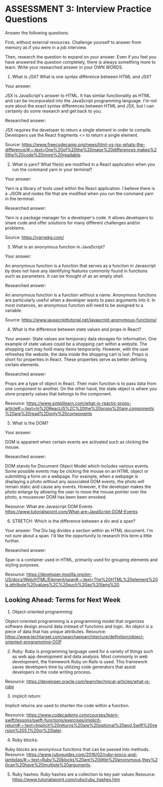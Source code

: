 # ASSESSMENT 3: Interview Practice Questions

Answer the following questions.

First, without external resources. Challenge yourself to answer from memory as if you were in a job interview.

Then, research the question to expand on your answer. Even if you feel you have answered the question completely, there is always something more to learn. Write your researched answer in your OWN WORDS.

1. What is JSX? What is one syntax difference between HTML and JSX?

Your answer:

JSX is JavaScript's answer to HTML. It has similar functionality as HTML and can be incorporated into the JavaScript programming language. I'm not sure about the exact syntax differences between HTML and JSX, but I can certainly do some research and get back to you.

Researched answer:

JSX requires the developer to return a single element in order to compile. Developers use the React fragments <> to return a single element.

Source: https://www.freecodecamp.org/news/html-vs-jsx-whats-the-difference/#:~:text=One%20of%20the%20major%20differences,makes%20the%20code%20more%20readable.

2. What is yarn? What file(s) are modified in a React application when you run the command yarn in your terminal?

Your answer:

Yarn is a library of tools used within the React application. I believe there is a .JSON and nodes file that are modified when you run the command yarn in the terminal.

Researched answer:

Yarn is a package manager for a developer's code. It allows developers to share code and offer solutions for many different challenges and/or problems.

Source: https://yarnpkg.com/

3. What is an anonymous function in JavaScript?


Your answer:

An anonymous function is a function that serves as a function in Javascript by does not have any identifying features commonly found in functions such as parameters. It can be thought of as an empty shell.


Researched answer:

An anonymous function is a function without a name. Anonymous functions are particularly useful when a developer wants to pass arguments into it. In most instances, an anonymous function will need to be assigned to a variable.

Source: https://www.javascripttutorial.net/javascript-anonymous-functions/

4. What is the difference between state values and props in React?

Your answer:
State values are temporary data storages for information. One example of state values could be a shopping cart within a website. The shopping cart may hold many items temporarily. However, with the user refreshes the website, the data inside the shopping cart is lost. Props is short for properties in React. These properties serve as better defining certain elements.

Researched answer:

Props are a type of object in React. Their main function is to pass data from one component to another. On the other hand, the state object is where you store property values that belongs to the component.

Resource: https://www.simplilearn.com/what-is-reactjs-props-article#:~:text=In%20ReactJS%2C%20the%20props%20are,components%20are%20read%2Donly%20components


5. What is the DOM?

Your answer:

DOM is apparent when certain events are activated such as clicking the mouse.

Researched answer:

DOM stands for Document Object Model which includes various events. Some possible events may be clicking the mouse on an HTML object or submitting a form on a webpage. For example, when a webpage is displaying a photo without any associated DOM events, the photo will remain static and cause any events. However, it the developer makes the photo enlarge by allowing the user to move the mouse pointer over the photo, a mouseover DOM has been been envoked.

Resource: What are Javascript DOM Events
https://www.tutorialspoint.com/What-are-JavaScript-DOM-Events

6. STRETCH: Which is the difference between a div and a span?

Your answer:
The Div tag divides a section within an HTML document. I'm not sure about a span. I'd like the opportunity to research this term a little further.

Researched answer:

Span is a container used in HTML, primarily used for grouping elements and styling purposes.

Resource: https://developer.mozilla.org/en-US/docs/Web/HTML/Element/span#:~:text=The%20HTML%20element%20is,attribute%20values%2C%20such%20as%20lang%20.


## Looking Ahead: Terms for Next Week

1. Object-oriented programming:

Object-oriented programming is a programming model that organizes software design around data instead of functions and logic. An object is a piece of data that has unique attributes.
Resource: https://www.techtarget.com/searchapparchitecture/definition/object-oriented-programming-OOP

2. Ruby:
Ruby is programming language used for a variety of things such as web app development and data analysis.
Most commonly in web development, the framework Ruby on Rails is used. This framework saves developers time by utilizing code generators that assist developers in the code writing process.

Resource: https://developer.oracle.com/learn/technical-articles/what-is-ruby

3. Implicit return:

Implicit returns are used to shorten the code within a function.

Resource: https://www.codecademy.com/courses/learn-swift/lessons/swift-functions/exercises/implicit-return#:~:text=Implicit%20returns%20are%20optional%20and,Swift%20version%205.1%20or%20later.

4. Ruby blocks:

Ruby blocks are anonymous functions that can be passed into methods.
Resource: https://www.rubyguides.com/2016/02/ruby-procs-and-lambdas/#:~:text=Ruby%20blocks%20are%20little%20anonymous,they%20can%20have%20multiple%20arguments.

5. Ruby hashes:
Ruby hashes are a collection to key pair values
Resource: https://www.tutorialspoint.com/ruby/ruby_hashes.htm
